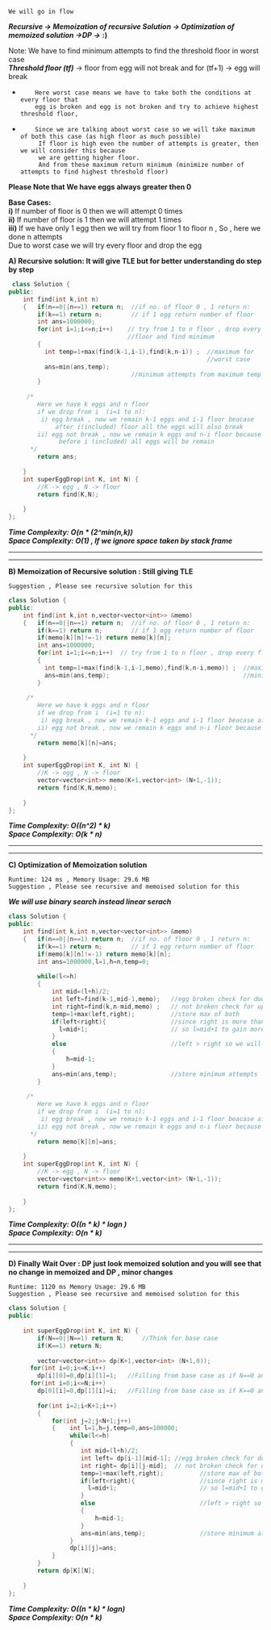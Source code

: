 `We will go in flow`

_**Recursive -> Memoization of recursive Solution -> Optimization of memoized solution ->DP ->**_ **:)**

Note: We have to find minimum attempts to find the threshold floor in worst case  
_**Threshold floor (tf)**_ -> floor from egg will not break and for (tf+1) -> egg will break

-   ```
        Here worst case means we have to take both the conditions at every floor that
        egg is broken and egg is not broken and try to achieve highest threshold floor, 
    ```
    
-   ```
        Since we are talking about worst case so we will take maximum of both this case (as high floor as much possible)
         If floor is high even the number of attempts is greater, then we will consider this because 
         we are getting higher floor.
         And from these maximum return minimum (minimize number of attempts to find highest threshold floor)
    ```
    

**Please Note that We have eggs always greater then 0**

**Base Cases:**  
**i)** If number of floor is 0 then we will attempt 0 times  
**ii)** If number of floor is 1 then we will attempt 1 times  
**iii)** If we have only 1 egg then we will try from floor 1 to floor n , So , here we done n attempts  
Due to worst case we will try every floor and drop the egg

**A) Recursive solution: It will give TLE but for better understanding do step by step**

```cpp
 class Solution {
public:
    int find(int k,int n)
    {   if(n==0||n==1) return n;  //if no. of floor 0 , 1 return n:
        if(k==1) return n;        // if 1 egg return number of floor   
        int ans=1000000;
        for(int i=1;i<=n;i++)    // try from 1 to n floor , drop every 
                                 //floor and find minimum
        { 
          int temp=1+max(find(k-1,i-1),find(k,n-i)) ;  //maximum for 
                                                       //worst case
          ans=min(ans,temp);                                     
                                  //minimum attempts from maximum temp
        }
        
     /*
        Here we have k eggs and n floor
        if we drop from i  (i=1 to n):
         i) egg break , now we remain k-1 eggs and i-1 floor beacase 
             after i(included) floor all the eggs will also break
        ii) egg not break , now we remain k eggs and n-i floor because 
              before i (included) all eggs will be remain
      */
        return ans;
     
    }
    int superEggDrop(int K, int N) {
        //K -> egg , N -> floor 
        return find(K,N);
         
    }
};
```

_**Time Complexity: O(n * (2^min(n,k))  
Space Complexity: O(1) , If we ignore space taken by stack frame**_

---

---

**B) Memoization of Recursive solution : Still giving TLE**

`Suggestion , Please see recursive solution for this`

```cpp
class Solution {
public:
    int find(int k,int n,vector<vector<int>> &memo)
    {   if(n==0||n==1) return n;  //if no. of floor 0 , 1 return n:
        if(k==1) return n;        // if 1 egg return number of floor   
        if(memo[k][n]!=-1) return memo[k][n];
        int ans=1000000;
        for(int i=1;i<=n;i++)  // try from 1 to n floor , drop every floor and find minimum
        { 
          int temp=1+max(find(k-1,i-1,memo),find(k,n-i,memo)) ;  //maximum for worst case
          ans=min(ans,temp);                                     //minimum attempts from maximum temp
        }
        
     /*
        Here we have k eggs and n floor
        if we drop from i  (i=1 to n):
         i) egg break , now we remain k-1 eggs and i-1 floor beacase after i floor all the eggs will also break
        ii) egg not break , now we remain k eggs and n-i floor because before i (included) all eggs will be remain
      */
        return memo[k][n]=ans;
     
    }
    int superEggDrop(int K, int N) {
        //K -> egg , N -> floor
        vector<vector<int>> memo(K+1,vector<int> (N+1,-1));
        return find(K,N,memo);
         
    }
};
```

_**Time Complexity: O((n^2) * k)  
Space Complexity: O(k * n)**_

---

---

**C) Optimization of Memoization solution**

`Runtime: 124 ms , Memory Usage: 29.6 MB`  
`Suggestion , Please see recursive and memoised solution for this`

_**We will use binary search instead linear serach**_

```cpp
class Solution {
public:
    int find(int k,int n,vector<vector<int>> &memo)
    {   if(n==0||n==1) return n;  //if no. of floor 0 , 1 return n:
        if(k==1) return n;        // if 1 egg return number of floor   
        if(memo[k][n]!=-1) return memo[k][n];
        int ans=1000000,l=1,h=n,temp=0;
     
        while(l<=h)
        {
            int mid=(l+h)/2;
            int left=find(k-1,mid-1,memo);   //egg broken check for down floors of mid
            int right=find(k,n-mid,memo) ;   // not broken check for up floors of mid
            temp=1+max(left,right);          //store max of both 
            if(left<right){                  //since right is more than left and we need more in worst case 
              l=mid+1;                       // so l=mid+1 to gain more temp for worst case : upward
            }
            else                             //left > right so we will go downward 
            {    
                h=mid-1;
            }
            ans=min(ans,temp);               //store minimum attempts
        }
        
     /*
        Here we have k eggs and n floor
        if we drop from i  (i=1 to n):
         i) egg break , now we remain k-1 eggs and i-1 floor beacase after i floor all the eggs will also break
        ii) egg not break , now we remain k eggs and n-i floor because before i (included) all eggs will be remain
      */
        return memo[k][n]=ans;
     
    }
    int superEggDrop(int K, int N) {
        //K -> egg , N -> floor
        vector<vector<int>> memo(K+1,vector<int> (N+1,-1));
        return find(K,N,memo);
         
    }
};
```

_**Time Complexity: O((n * k) * logn )  
Space Complexity: O(n * k)**_

---

---

**D) Finally Wait Over : DP just look memoized solution and you will see that no change in memoized and DP , minor changes**

`Runtime: 1120 ms Memory Usage: 29.6 MB`  
`Suggestion , Please see recursive and memoised solution for this`

```cpp
class Solution {
public:
    
    int superEggDrop(int K, int N) {
        if(N==0||N==1) return N;     //Think for base case
        if(K==1) return N;
        
        vector<vector<int>> dp(K+1,vector<int> (N+1,0));
      for(int i=0;i<=K;i++)
        dp[i][0]=0,dp[i][1]=1;   //Filling from base case as if N==0 ans=0 , N==1 ans=1
      for(int i=0;i<=N;i++)
        dp[0][i]=0,dp[1][i]=i;   //Filling from base case as if K==0 ans=0 , K==1 ans=N, number of current floor (i)
        
        for(int i=2;i<K+1;i++)
        {
            for(int j=2;j<N+1;j++)
            {    int l=1,h=j,temp=0,ans=100000;
                 while(l<=h)
                 {
                    int mid=(l+h)/2;
                    int left= dp[i-1][mid-1]; //egg broken check for down floors of mid
                    int right= dp[i][j-mid];  // not broken check for up floors of mid
                    temp=1+max(left,right);          //store max of both 
                    if(left<right){                  //since right is more than left and we need more in worst case 
                      l=mid+1;                       // so l=mid+1 to gain more temp for worst case : upward
                    }
                    else                             //left > right so we will go downward 
                    {    
                        h=mid-1;
                    }
                    ans=min(ans,temp);               //store minimum attempts
                 }
                 dp[i][j]=ans;
            }
        }
        return dp[K][N];
         
    }
};
```

_**Time Complexity: O((n * k) * logn)  
Space Complexity: O(n * k)**_